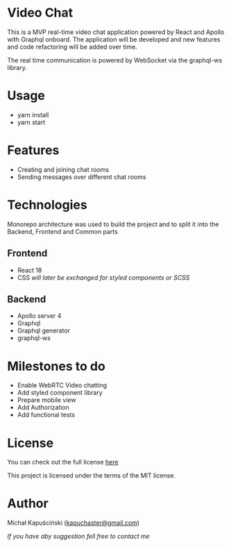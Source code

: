 # Video Chat
This is a MVP real-time video chat application powered by React and Apollo with Graphql onboard.
The application will be developed and new features and code refactoring will be added over time.

The real time communication is powered by WebSocket via the graphql-ws library.

# Usage
* yarn install
* yarn start
  
# Features
* Creating and joining chat rooms
* Sending messages over different chat rooms
  
# Technologies
Monorepo architecture was used to build the project and to split it
into the Backend, Frontend and Common parts
## Frontend
* React 18
* CSS _will later be exchanged for styled components or SCSS_

## Backend
* Apollo server 4
* Graphql
* Graphql generator
* graphql-ws

# Milestones to do
* Enable WebRTC Video chatting
* Add styled component library
* Prepare mobile view
* Add Authorization
* Add functional tests

# License
You can check out the full license [here](https://github.com/IgorAntun/node-chat/blob/master/LICENSE)

This project is licensed under the terms of the MIT license.
# Author
Michał Kapuściński (kapuchaster@gmail.com)

_If you have aby suggestion fell free to contact me_